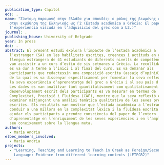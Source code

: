 ```yaml
---
publication_type: Capitol
eds: .
name: "Σύντομη παραμονή στην Ελλάδα για σπουδές: ο ρόλος της βιωμένης εμπειρίας
  στην εκμάθηση της Ελληνικής ως Γ2 (Estada acadèmica a Grècia: El paper de
  l’experiència viscuda en l’adquisició del grec com a L2.)"
journal: .
publishing_house: University of Belgrade
year: In press
doi: .
abstract: El present estudi explora l’impacte de l’estada acadèmica a
  l’estranger (SA) en les habilitats escrites, creences i actituds en grec com a
  llengua estrangera de 41 estudiants de diferents nivells de competència que
  van assistir a un curs d’estiu de sis setmanes a Grècia. La recollida de dades
  es va dur a terme a l’inici i al final del curs. Es va demanar als
  participants que redactessin una composició escrita (assaig d’opinió), el tema
  de la qual es va dissenyar específicament per fomentar la seva reflexió sobre
  la seva experiència d’aprenentatge del grec a Grècia i al seu país d’origen.
  Les dades es van analitzar tant quantitativament com qualitativament. El
  desenvolupament escrit dels participants es va mesurar en termes de
  Complexitat, Precisió i Fluïdesa (CAF), mentre que la seva reflexió es va
  examinar mitjançant una anàlisi temàtica qualitativa de les seves produccions
  escrites. Els resultats van mostrar que l’estada acadèmica a l’estranger va
  conduir a una millora en la complexitat lèxica i la fluïdesa escrita. També va
  ajudar els participants a prendre consciència del paper de l’entorn
  d’aprenentatge en l’enriquiment de les seves experiències i en l’ampliació del
  seu coneixement sobre la llengua meta.
authors:
  - Maria Andria
elbec_members_involved:
  - Maria Andria
projects:
  - "Learning, Teaching and Learning to Teach in Greek as Foreign/Second
    Language: Evidence from different learning contexts (LETEGR2)"
---
```

